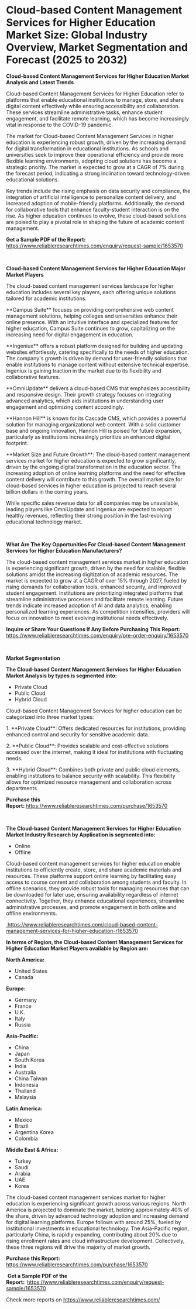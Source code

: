<p><h1>Cloud-based Content Management Services for Higher Education Market Size: Global Industry Overview, Market Segmentation and Forecast (2025 to 2032)</h1></p><p><strong>Cloud-based Content Management Services for Higher Education Market Analysis and Latest Trends</strong></p>
<p><p>Cloud-based Content Management Services for Higher Education refer to platforms that enable educational institutions to manage, store, and share digital content effectively while ensuring accessibility and collaboration. These services streamline administrative tasks, enhance student engagement, and facilitate remote learning, which has become increasingly vital in response to the COVID-19 pandemic.</p><p>The market for Cloud-based Content Management Services in higher education is experiencing robust growth, driven by the increasing demand for digital transformation in educational institutions. As schools and universities seek to improve their operational efficiency and provide more flexible learning environments, adopting cloud solutions has become a strategic priority. The market is expected to grow at a CAGR of 7% during the forecast period, indicating a strong inclination toward technology-driven educational solutions.</p><p>Key trends include the rising emphasis on data security and compliance, the integration of artificial intelligence to personalize content delivery, and increased adoption of mobile-friendly platforms. Additionally, the demand for collaborative tools that enhance faculty-student interaction is on the rise. As higher education continues to evolve, these cloud-based solutions are poised to play a pivotal role in shaping the future of academic content management.</p></p>
<p><strong>Get a Sample PDF of the Report:&nbsp;</strong> <a href="https://www.reliableresearchtimes.com/enquiry/request-sample/1653570?utm_campaign=2644&utm_medium=2&utm_source=Github&utm_content=ia&utm_term=11032025&utm_id=cloud-based-content-management-services-for-higher-education">https://www.reliableresearchtimes.com/enquiry/request-sample/1653570</a></p>
<p>&nbsp;</p>
<p><strong>Cloud-based Content Management Services for Higher Education Major Market Players</strong></p>
<p><p>The cloud-based content management services landscape for higher education includes several key players, each offering unique solutions tailored for academic institutions. </p><p>**Campus Suite** focuses on providing comprehensive web content management solutions, helping colleges and universities enhance their online presence. With an intuitive interface and specialized features for higher education, Campus Suite continues to grow, capitalizing on the increasing need for digital engagement in education.</p><p>**Ingeniux** offers a robust platform designed for building and updating websites effortlessly, catering specifically to the needs of higher education. The company's growth is driven by demand for user-friendly solutions that enable institutions to manage content without extensive technical expertise. Ingeniux is gaining traction in the market due to its flexibility and collaborative features.</p><p>**OmniUpdate** delivers a cloud-based CMS that emphasizes accessibility and responsive design. Their growth strategy focuses on integrating advanced analytics, which aids institutions in understanding user engagement and optimizing content accordingly.</p><p>**Hannon Hill** is known for its Cascade CMS, which provides a powerful solution for managing organizational web content. With a solid customer base and ongoing innovation, Hannon Hill is poised for future expansion, particularly as institutions increasingly prioritize an enhanced digital footprint.</p><p>**Market Size and Future Growth**: The cloud-based content management services market for higher education is expected to grow significantly, driven by the ongoing digital transformation in the education sector. The increasing adoption of online learning platforms and the need for effective content delivery will contribute to this growth. The overall market size for cloud-based services in higher education is projected to reach several billion dollars in the coming years.</p><p>While specific sales revenue data for all companies may be unavailable, leading players like OmniUpdate and Ingeniux are expected to report healthy revenues, reflecting their strong position in the fast-evolving educational technology market.</p></p>
<p>&nbsp;</p>
<p><strong>What Are The Key Opportunities For Cloud-based Content Management Services for Higher Education Manufacturers?</strong></p>
<p><p>The cloud-based content management services market in higher education is experiencing significant growth, driven by the need for scalable, flexible solutions amidst the increasing digitization of academic resources. The market is expected to grow at a CAGR of over 15% through 2027, fueled by rising demands for collaboration tools, enhanced security, and improved student engagement. Institutions are prioritizing integrated platforms that streamline administrative processes and facilitate remote learning. Future trends indicate increased adoption of AI and data analytics, enabling personalized learning experiences. As competition intensifies, providers will focus on innovation to meet evolving institutional needs effectively.</p></p>
<p><strong>Inquire or Share Your Questions If Any Before Purchasing This Report:</strong> <a href="https://www.reliableresearchtimes.com/enquiry/pre-order-enquiry/1653570?utm_campaign=2644&utm_medium=2&utm_source=Github&utm_content=ia&utm_term=11032025&utm_id=cloud-based-content-management-services-for-higher-education">https://www.reliableresearchtimes.com/enquiry/pre-order-enquiry/1653570</a></p>
<p>&nbsp;</p>
<p><strong>Market Segmentation</strong></p>
<p><strong>The Cloud-based Content Management Services for Higher Education Market Analysis by types is segmented into:</strong></p>
<p><ul><li>Private Cloud</li><li>Public Cloud</li><li>Hybrid Cloud</li></ul></p>
<p><p>Cloud-based Content Management Services for higher education can be categorized into three market types: </p><p>1. **Private Cloud**: Offers dedicated resources for institutions, providing enhanced control and security for sensitive academic data. </p><p>2. **Public Cloud**: Provides scalable and cost-effective solutions accessed over the internet, making it ideal for institutions with fluctuating needs. </p><p>3. **Hybrid Cloud**: Combines both private and public cloud elements, enabling institutions to balance security with scalability. This flexibility allows for optimized resource management and collaboration across departments.</p></p>
<p><strong>Purchase this Report:&nbsp;</strong><a href="https://www.reliableresearchtimes.com/purchase/1653570?utm_campaign=2644&utm_medium=2&utm_source=Github&utm_content=ia&utm_term=11032025&utm_id=cloud-based-content-management-services-for-higher-education">https://www.reliableresearchtimes.com/purchase/1653570</a></p>
<p>&nbsp;</p>
<p><strong>The Cloud-based Content Management Services for Higher Education Market Industry Research by Application is segmented into:</strong></p>
<p><ul><li>Online</li><li>Offline</li></ul></p>
<p><p>Cloud-based content management services for higher education enable institutions to efficiently create, store, and share academic materials and resources. These platforms support online learning by facilitating easy access to course content and collaboration among students and faculty. In offline scenarios, they provide robust tools for managing resources that can be downloaded for later use, ensuring availability regardless of internet connectivity. Together, they enhance educational experiences, streamline administrative processes, and promote engagement in both online and offline environments.</p></p>
<p><a href="https://www.reliableresearchtimes.com/cloud-based-content-management-services-for-higher-education-r1653570?utm_campaign=2644&utm_medium=2&utm_source=Github&utm_content=ia&utm_term=11032025&utm_id=cloud-based-content-management-services-for-higher-education">&nbsp;https://www.reliableresearchtimes.com/cloud-based-content-management-services-for-higher-education-r1653570</a></p>
<p><strong>In terms of Region, the Cloud-based Content Management Services for Higher Education Market Players available by Region are:</strong></p>
<p>
    <p> <strong> North America: </strong>
        <ul>
            <li>United States</li>
            <li>Canada</li>
        </ul>
        </p> 
    <p> <strong> Europe: </strong>
        <ul>
            <li>Germany</li>
            <li>France</li>
            <li>U.K.</li>
            <li>Italy</li>
            <li>Russia</li>
        </ul>
        </p> 
    <p> <strong> Asia-Pacific: </strong>
        <ul>
            <li>China</li>
            <li>Japan</li>
            <li>South Korea</li>
            <li>India</li>
            <li>Australia</li>
            <li>China Taiwan</li>
            <li>Indonesia</li>
            <li>Thailand</li>
            <li>Malaysia</li>
        </ul>
        </p> 
    <p> <strong> Latin America: </strong>
        <ul>
            <li>Mexico</li>
            <li>Brazil</li>
            <li>Argentina Korea</li>
            <li>Colombia</li>
        </ul>
        </p> 
    <p> <strong> Middle East & Africa: </strong>
        <ul>
            <li>Turkey</li>
            <li>Saudi</li>
            <li>Arabia</li>
            <li>UAE</li>
            <li>Korea</li>
        </ul>
    </p>
    </p>
<p><p>The cloud-based content management services market for higher education is experiencing significant growth across various regions. North America is projected to dominate the market, holding approximately 40% of the share, driven by advanced technology adoption and increasing demand for digital learning platforms. Europe follows with around 25%, fueled by institutional investments in educational technology. The Asia-Pacific region, particularly China, is rapidly expanding, contributing about 20% due to rising enrollment rates and cloud infrastructure development. Collectively, these three regions will drive the majority of market growth.</p></p>
<p><strong>Purchase this Report: </strong><a href="https://www.reliableresearchtimes.com/purchase/1653570?utm_campaign=2644&utm_medium=2&utm_source=Github&utm_content=ia&utm_term=11032025&utm_id=cloud-based-content-management-services-for-higher-education">https://www.reliableresearchtimes.com/purchase/1653570</a></p>
<p>&nbsp;<strong>Get a Sample PDF of the Report:&nbsp;&nbsp;</strong><a href="https://www.reliableresearchtimes.com/enquiry/request-sample/1653570?utm_campaign=2644&utm_medium=2&utm_source=Github&utm_content=ia&utm_term=11032025&utm_id=cloud-based-content-management-services-for-higher-education">https://www.reliableresearchtimes.com/enquiry/request-sample/1653570</a></p>
<p><strong></strong></p>
<p>Check more reports on <a href="https://www.reliableresearchtimes.com/?utm_campaign=2644&utm_medium=2&utm_source=Github&utm_content=ia&utm_term=11032025&utm_id=cloud-based-content-management-services-for-higher-education">https://www.reliableresearchtimes.com/</a></p>